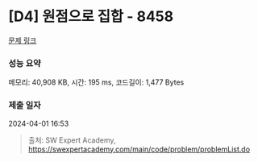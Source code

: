 # [D4] 원점으로 집합 - 8458 

[문제 링크](https://swexpertacademy.com/main/code/problem/problemDetail.do?contestProbId=AWzaq5KKk_ADFAVU) 

### 성능 요약

메모리: 40,908 KB, 시간: 195 ms, 코드길이: 1,477 Bytes

### 제출 일자

2024-04-01 16:53



> 출처: SW Expert Academy, https://swexpertacademy.com/main/code/problem/problemList.do